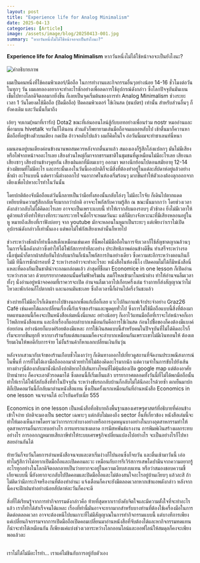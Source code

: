 ```yaml
---
layout: post
title: "Experience life for Analog Minimalism"
date: 2025-04-13
categories: [Article]
image: /assets/image/blog/20250413-001.jpg
summary: "หากวันหนึ่งไม่ได้ใช้หน้าจอจะเป็นยังไงนะ?"
---
```



<b>Experience life for Analog Minimalism</b>
หากวันหนึ่งไม่ได้ใช้หน้าจอจะเป็นยังไงนะ?
<br><br>
<img src="{{ '/assets/image/blog/20250413-001.jpg' | relative_url }}"
     alt="คำอธิบายภาพ"
     class="mx-auto rounded-xl mt-2 mb-2"
     loading="lazy">
<br><br> 
ผมเป็นคนหนึ่งที่ใช้คอมพิวเตอร์/มือถือ ในการทำงานและกิจกรรมอื่นๆอย่างน้อย 14-16 ชั่วโมงต่อวันในทุกๆ วัน ผมเลยลองอยากจะทำอะไรชักอย่างเพื่อลดการใช้อุปกรณ์ดังกล่าว ซึ่งโลกปัจจุบันมันเบนเข็มไปทางโลกดิจิตอลมากยิ่งขึ้น ก็เลยเป็นจุดเริ่มต้นของการทำ Analog Minimalism ช่วงระยะเวลา 1 วันโดยงดใช้มือถือ (ปิดมือถือ) ปิดคอมพิวเตอร์ ใช้เงินสด (ธนบัตร) เท่านั้น สำหรับส่วนอื่นๆ ก็ยังคงเดิม และวันนั้นก็มาถึง
<br><br>
เอ้ยๆ จบเกม(หมาที่เรารัก) Dota2 ขณะที่เล่นออนไลน์สู้กับบอทอย่างเพื่อนร่วม nostr หมออ่านและพี่อามบน hivetalk จบวันก็ได้นอน ส่วนตัวก็พยายามเล่นมือถือจนเผลอหลับไป เช้าตื่นมาก็ควานหามือถือที่อยู่ข้างตัวบนเตียง กดเปิด อ้าวจอดับไปแล้ว ผมก็คิดในใจ อ่อวันนี้ผมจะทำชาเลนท์นี่หนา
<br><br>
ผมนอนอยู่บนเตียงค่อนข้างนานพอสมควรหลังจากตื่นมาแล้ว สมองเองก็รู้สึกโล่งแปลกๆ มันไม่มีเสียงหรือไฟจากหน้าจออะไรเลย เสียงส่วนใหญ่ก็มาจากธรรมชาติในชุมชนที่ดูเหมือนไม่มีอะไรเลย เสียงนก เสียงซาๆ เสียงบ้านข้างๆคุยกัน เสียงฝนตกที่มีลมเบาๆ ออกมา พลางนึกย้อนไปตอนสมัยอายุ 12-14 ช่วงมัธยมที่ไม่มีอะไร และกระนั้นเองในวันนี้เองปกติก็จะมีสิ่งที่ต้องทำอยู่ในแต่ละสัปดาห์อยู่แล้วอย่างชักผ้า อะไรแบบนี้ แต่คราวนี้ต่างออกไป จนอากาศในห้องเริ่มร้อนๆ มากขึ้นทำให้ตัวเองต้องลุกออกจากเตียงเพื่อไปหาอะไรทำในวันนั้น
<br><br>
โดยปกติต้องจับมือถือแต่วันนี้กลายเป็นว่ามือทั้งสองนั้นกลับโล่งๆ ไม่มีอะไรจับ ก็เดินไปตากแดดเหยียบหินความรู้สึกกลับเจ็บมากกว่าปกติ อาจจะโพกัสกับความรู้สึก ณ ขณะนั้นมากกว่า โดยช่วงเวลาดังกล่าวกลับไม่ได้คิดอะไรเลย อาจจะเป็นเพราะแบบนี้ ทำให้เรากลับมองรอบๆ ตัวช้าลง ยิ่งไม่มีเวลาให้ดูด้วยแล้วยิ่งทำให้บางทีกระวนกระวายใจเมื่อไรจะหมดวันนะ แต่ก็มีบางจังหวะนะที่มีเสียงหลอนอยู่ในหู หมายถึงเสียงที่เราฟังบ่อยๆ จาก youtube มักจะหลอนในหูมาเป็นระยะๆ แต่เพียงว่าเราไม่เปิดอุปกรณ์ดังกล่าวก็เท่านั้นเอง แต่พอไม่โฟกัสเสียงเหล่านั้นก็หายไป
<br><br>
ช่วงระหว่างชักผ้าก็ทำเนื้อสเต็กเหมือนเช่นเคย ทีนี้พอไม่มีมือถือในการจับเวลาก็ใช้สัญชาตญาณล้วนๆ ในการจี้เนื้อดังกล่าวซึ่งทำให้ได้โฟกัสการทำทีละอย่าง ประสิทธิภาพค่อนข้างดีขึ้น ทำเสร็จระหว่างรอเนื้อซุ่มน้ำก็ตากผ้าสลับกันไปกลับมากินก็เน้นโพกัสการกินอย่างเดียว ซึ่งความสะอึกระหว่างตอนกินก็ไม่มี ทีนี้การชักผ้ารอบที่ 2 ระหว่างรออ้าวจะทำอะไรละ หนังสือในห้องนี้ไง เปิดคอมไม่ได้ก็มีหนังสือนี่แหละที่ดองกันเป็นชาติน่าจะกลมกล่อมแล้ว ล่าสุดที่ชื้อมา Economice in one lesson ก็เปิดอ่านระหว่างรอเวลา ด้วยบรรยากาศตอนนั้นครึ่มฟ้าครึมฝน ลมก็ใหลเข้ามาในหน้าต่าง ทำให้อ่านจนลืมเวลา ทั้งๆ นั่งอ่านอยู่หน้าจอคอมที่เราควรจะเปิด อ่านจนลืมเวลาไปเกือบครึ่งเล่ม ร่างกายก็ส่งสัญญาณว่าไม่ไหวละพักก่อนก็ไปตากผ้า และนอนมันชะเลย ซึ่งถึงเวลานี้ก็ผ่านไปครึ่งวันชะแล้ว
<br><br>
ช่วงบ่ายก็ไม่มีอะไรก็เดินทางไปข้างนอกเพื่อแก้เบื่อก็เลย แวะไปกินกาแฟเจ้าประจำอย่าง Graz26 Café เช่นเคยได้แลกเปลี่ยนเรื่องนี้กับเจ้าของร้านและพูดคุยทั่วไป ซึ่งการไม่ใช้มือถือแบบนี้สิ่งที่ต้องมาทดแทนตอนนี้ก็คงจะเป็นหนังสือเล่มหนึ่งนี่แหละ อย่างน้อยๆ ก็เอาไว้แทนมือถือที่เราจะไถ่หน้าจอก็เอาไว้พลิกหนังสือแทน และอีกเรื่องก็แอบลำบากเหมือนกันคือการใช้เงินสด ก่อนไปชื้อของก็คงต้องมีแบงค์ย่อยก่อน อย่างน้อยก็แบงค์ร้อยต้องมีแหละ การใช้เงินสดแบบนี้สำหรับคนในปัจจุบันที่ไม่ได้คิดอะไรก็เริ่มจะยากขึ้นทุกที หากบางร้านรับแต่สแกนผมก็คงจะลำบากเหมือนกันเพราะเขาไม่มีเงินทอนให้ ต้องเตรียมเงินให้พอดีกับการจ่าย ไม่งั้นร้านค้าก็หาแลกเปลี่ยนเงินกันวุ่น
<br><br>
หลังจากเสวนากับเจ้าของร้านเกือบชั่วโมงกว่าๆ ก็เดินทางออกไปเที่ยวดูสถานที่จัดงานประเพณีสงการณ์ในพื้นที่ การที่ไม่ได้เอามือถือออกมาด้วยทำให้ไม่ต้องคิดอะไรมากนัก แต่ความจำในการขับไปยังเส้นทางต่างๆนี่ต้องกลับมานั่งนึกถึงปกติหากไปเส้นทางไหนที่ไม่คุ้นต้องเปิด google map แต่ต้องอาศัยป้ายนำทาง ก็คงจะเอาตัวรอดมาได้ ซึ่งตอนนี้ก็เริ่มเย็นแล้ว บรรยากาศตลอดทั้งวันนี้ที่ไม่ได้พกมือถือนั้น ทำให้เราได้โฟกัสกับสิ่งที่ทำในปัจจุบัน ระหว่างขับรถกลับบ้านก็กลับไม่ได้นึกอะไรด้วยซ้ำ ตกเย็นมาปกติก็เปิดคอมวันนี้ก็กลับมาอ่านหนังสือแทน ซึ่งเป็นครั้งแรกเหมือนกันที่อ่านหนังสือ Economics in one lesson จนจบจนได้ อะไรกันครับเนี่ย 555
<br><br>
Economics in one lesson เป็นหนังสือที่อธิบายถึงพื้นฐานของเศรษฐศาสตร์ที่อธิบายที่ค่อนข้างเข้าใจง่าย ปกติจะมองเป็น sector เฉพาะๆ แต่กลับไม่มองถึง sector อื่นที่เกี่ยวข้อง หนังสือเล่มนี้จะทำให้มองเห็นภาพโดยรวมว่าการกระทำบางอย่างหรือการอุดหนุนบางอย่างในบางอุตสาหกรรมทำให้อุตสาหกรรมอื่นกระทบอย่างไร การแทรกแซงตลาด การมีสหพันธ์แรงงาน การพิมพ์เงินสร้างผลกระทบอย่างไร การออกกฏหมายเสียภาษีทำให้ระบบเศรษฐกิจเปลี่ยนแปลงไปอย่างไร จะเป็นอย่างไรก็ไปหาสอยอ่านกันได้ 
<br><br>
ท้ายวันก็จบวันโดยการอ่านหนังสือจนจบและตาเริ่มง่วงก็ไปนอนซึ่งก็จบวัน และตื่นเช้ามาวันนี้ เอ่อทำไมรู้สึกว่าไม่อยากเปิดมือถือและเปิดคอมละวะ เหมือนกับการรีเวิร์สการเสพโดปามีนจากความอยากรู้อะไรทุกอย่างในโลกดิจิตอลกลายเป็นว่าอยากจะอยู่ในความเงียบสงบแทน หรือว่าสมองชอบความขี้เกียจแบบนี้ นี่ยังอยากจะกลับไปปิดคอมและปิดมือถือและไม่ต้องสนใจอะไรอยู่บ้านเงียบๆ แล้วละสิ ถ้าไม่ติดว่ามีภาระกิจหรืองานที่ต้องทำอ่านะ แจ้งเตือนก็คงจะยังมีตลอดเวลาหากเข้าแอพดังกล่าว หลังจากนี้คงจะฝึกฝนทำอย่างน้อยสัปดาห์ละวันก็คงจะดี 
<br><br>
สิ่งที่ได้เรียนรู้จากการทำกิจกรรมดังกล่าวคือ ท้ายที่สุดหากเราบังคับจิตใจและมีความตั้งใจที่จะทำอะไรแล้ว เราก็ทำได้สำเร็จจนได้แหละ เรื่องที่ทำนี้มันอาจจะยากมากสำหรับบางท่านที่ต้องใช้เครื่องมือในการติดต่อตลอดเวลา อาจจะต้องหนีไปบนเกาะที่ไม่มีสัญญาณในการทำกิจกรรมแบบนี้ แต่บางทีการเพียงแค่เปลี่ยนกิจกรรมจากการเปิดมือถือเปิดคอมเปลี่ยนมาอ่านหนังสือที่จับต้องได้และหากิจกรรมทดแทน ก็น่าจะทำได้เหมือนกัน ก็เพียงแค่แบ่งช่วงเวลาระหว่างโลกออนไลน์และออฟไลน์ให้สมดุลก็คงจะเพียงพอแล้วละ

<br>
เราไม่ได้ไม่มีอะไรทำ… เราแค่ไม่ชินกับการอยู่กับตัวเอง 



